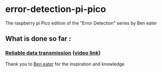 # error-detection-pi-pico
The raspberry pi Pico edition of the "Error Detection" series by Ben eater
## What is done so far : 
### [Reliable data transmission](https://github.com/nandanhere/error-detection-pi-pico/blob/main/reliable-data-transmission/) ([video link](https://www.youtube.com/watch?v=eq5YpKHXJDM))

Thank you to [Ben eater](https://github.com/beneater/error-detection-videos) for the inspiration and knowledge